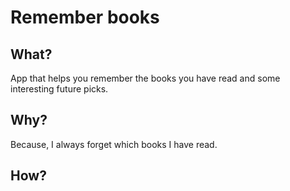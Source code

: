 # Remember books

## What?

App that helps you remember the books you have read and some interesting future picks.

## Why?

Because, I always forget which books I have read.

## How?
